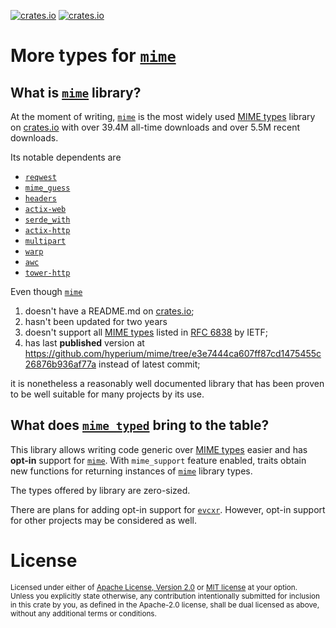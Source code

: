 [![crates.io](https://img.shields.io/crates/v/mime_typed.svg)][`mime_typed`]
[![crates.io](https://img.shields.io/crates/d/mime_typed.svg)][`mime_typed`]

# More types for [`mime`]

## What is [`mime`] library?

At the moment of writing, [`mime`] is the most widely used [MIME types] library on [crates.io] with over 39.4M all-time downloads and over 5.5M recent downloads.

Its notable dependents are

* [`reqwest`]
* [`mime_guess`]
* [`headers`]
* [`actix-web`]
* [`serde_with`]
* [`actix-http`]
* [`multipart`]
* [`warp`]
* [`awc`]
* [`tower-http`]

Even though [`mime`]

1. doesn't have a README.md on [crates.io];
2. hasn't been updated for two years
3. doesn't support all [MIME types] listed in [RFC 6838](https://datatracker.ietf.org/doc/html/rfc6838) by IETF;
4. has last **published** version at <https://github.com/hyperium/mime/tree/e3e7444ca607ff87cd1475455c26876b936af77a> instead of latest commit;

it is nonetheless a reasonably well documented library that has been proven to be well suitable for many projects by its use.

## What does [`mime_typed`] bring to the table?

This library allows writing code generic over [MIME types] easier and has **opt-in** support for [`mime`]. With `mime_support` feature enabled, traits obtain new functions for returning instances of [`mime`] library types.

The types offered by library are zero-sized.

There are plans for adding opt-in support for [`evcxr`]. However, opt-in support for other projects may be considered as well.

[`mime_typed`]: https://crates.io/crates/mime_typed
[`mime`]: https://crates.io/crates/mime
[`reqwest`]: https://crates.io/crates/reqwest
[`mime_guess`]: https://crates.io/crates/mime_guess
[`headers`]: https://crates.io/crates/headers
[`actix-web`]: https://crates.io/crates/actix-web
[`serde_with`]: https://crates.io/crates/serde_with
[`actix-http`]: https://crates.io/crates/actix-http
[`multipart`]: https://crates.io/crates/multipart
[`warp`]: https://crates.io/crates/warp
[`awc`]: https://crates.io/crates/awc
[`tower-http`]: https://crates.io/crates/tower-http
[`evcxr`]: https://github.com/google/evcxr

[MIME types]: https://developer.mozilla.org/en-US/docs/Web/HTTP/Basics_of_HTTP/MIME_types
[crates.io]: crates.io

# License

<sup>
Licensed under either of <a href="LICENSE-APACHE">Apache License, Version
2.0</a> or <a href="LICENSE-MIT">MIT license</a> at your option.
</sup>

<br>

<sub>
Unless you explicitly state otherwise, any contribution intentionally submitted
for inclusion in this crate by you, as defined in the Apache-2.0 license, shall
be dual licensed as above, without any additional terms or conditions.
</sub>